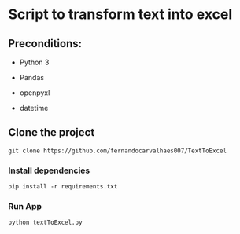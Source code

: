 # Script to transform text into excel

## Preconditions:

- Python 3

- Pandas

- openpyxl

- datetime


## Clone the project

```
git clone https://github.com/fernandocarvalhaes007/TextToExcel

```

### Install dependencies

```
pip install -r requirements.txt

```

### Run App

```
python textToExcel.py

```


